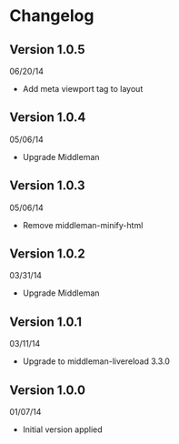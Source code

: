 # Changelog

## Version 1.0.5
06/20/14

- Add meta viewport tag to layout

## Version 1.0.4
05/06/14

- Upgrade Middleman

## Version 1.0.3
05/06/14

- Remove middleman-minify-html

## Version 1.0.2
03/31/14

- Upgrade Middleman

## Version 1.0.1
03/11/14

- Upgrade to middleman-livereload 3.3.0

## Version 1.0.0
01/07/14

- Initial version applied

